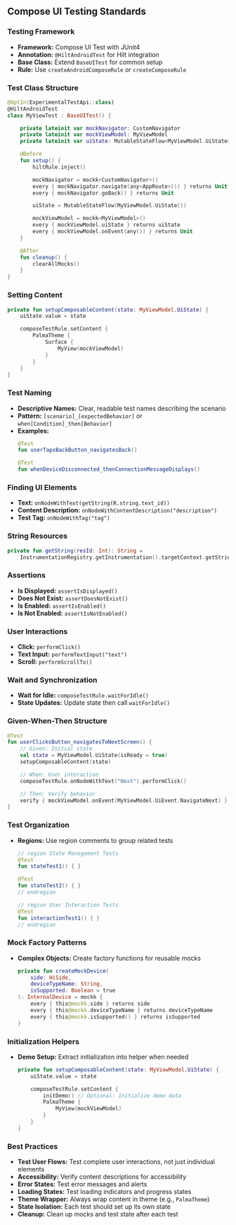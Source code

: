 ## Compose UI Testing Standards

### Testing Framework
- **Framework:** Compose UI Test with JUnit4
- **Annotation:** `@HiltAndroidTest` for Hilt integration
- **Base Class:** Extend `BaseUITest` for common setup
- **Rule:** Use `createAndroidComposeRule` or `createComposeRule`

### Test Class Structure
```kotlin
@OptIn(ExperimentalTestApi::class)
@HiltAndroidTest
class MyViewTest : BaseUITest() {

    private lateinit var mockNavigator: CustomNavigator
    private lateinit var mockViewModel: MyViewModel
    private lateinit var uiState: MutableStateFlow<MyViewModel.UiState>

    @Before
    fun setup() {
        hiltRule.inject()

        mockNavigator = mockk<CustomNavigator>()
        every { mockNavigator.navigate(any<AppRoute>()) } returns Unit
        every { mockNavigator.goBack() } returns Unit

        uiState = MutableStateFlow(MyViewModel.UiState())

        mockViewModel = mockk<MyViewModel>()
        every { mockViewModel.uiState } returns uiState
        every { mockViewModel.onEvent(any()) } returns Unit
    }

    @After
    fun cleanup() {
        clearAllMocks()
    }
}
```

### Setting Content
```kotlin
private fun setupComposableContent(state: MyViewModel.UiState) {
    uiState.value = state

    composeTestRule.setContent {
        PalmaTheme {
            Surface {
                MyView(mockViewModel)
            }
        }
    }
}
```

### Test Naming
- **Descriptive Names:** Clear, readable test names describing the scenario
- **Pattern:** `[scenario]_[expectedBehavior]` or `when[Condition]_then[Behavior]`
- **Examples:**
  ```kotlin
  @Test
  fun userTapsBackButton_navigatesBack()

  @Test
  fun whenDeviceDisconnected_thenConnectionMessageDisplays()
  ```

### Finding UI Elements
- **Text:** `onNodeWithText(getString(R.string.text_id))`
- **Content Description:** `onNodeWithContentDescription("description")`
- **Test Tag:** `onNodeWithTag("tag")`

### String Resources
```kotlin
private fun getString(resId: Int): String =
    InstrumentationRegistry.getInstrumentation().targetContext.getString(resId)
```

### Assertions
- **Is Displayed:** `assertIsDisplayed()`
- **Does Not Exist:** `assertDoesNotExist()`
- **Is Enabled:** `assertIsEnabled()`
- **Is Not Enabled:** `assertIsNotEnabled()`

### User Interactions
- **Click:** `performClick()`
- **Text Input:** `performTextInput("text")`
- **Scroll:** `performScrollTo()`

### Wait and Synchronization
- **Wait for Idle:** `composeTestRule.waitForIdle()`
- **State Updates:** Update state then call `waitForIdle()`

### Given-When-Then Structure
```kotlin
@Test
fun userClicksButton_navigatesToNextScreen() {
    // Given: Initial state
    val state = MyViewModel.UiState(isReady = true)
    setupComposableContent(state)

    // When: User interaction
    composeTestRule.onNodeWithText("Next").performClick()

    // Then: Verify behavior
    verify { mockViewModel.onEvent(MyViewModel.UiEvent.NavigateNext) }
}
```

### Test Organization
- **Regions:** Use region comments to group related tests
  ```kotlin
  // region State Management Tests
  @Test
  fun stateTest1() { }

  @Test
  fun stateTest2() { }
  // endregion

  // region User Interaction Tests
  @Test
  fun interactionTest1() { }
  // endregion
  ```

### Mock Factory Patterns
- **Complex Objects:** Create factory functions for reusable mocks
  ```kotlin
  private fun createMockDevice(
      side: HiSide,
      deviceTypeName: String,
      isSupported: Boolean = true
  ): InternalDevice = mockk {
      every { this@mockk.side } returns side
      every { this@mockk.deviceTypeName } returns deviceTypeName
      every { this@mockk.isSupported() } returns isSupported
  }
  ```

### Initialization Helpers
- **Demo Setup:** Extract initialization into helper when needed
  ```kotlin
  private fun setupComposableContent(state: MyViewModel.UiState) {
      uiState.value = state

      composeTestRule.setContent {
          initDemo() // Optional: Initialize demo data
          PalmaTheme {
              MyView(mockViewModel)
          }
      }
  }
  ```

### Best Practices
- **Test User Flows:** Test complete user interactions, not just individual elements
- **Accessibility:** Verify content descriptions for accessibility
- **Error States:** Test error messages and alerts
- **Loading States:** Test loading indicators and progress states
- **Theme Wrapper:** Always wrap content in theme (e.g., `PalmaTheme`)
- **State Isolation:** Each test should set up its own state
- **Cleanup:** Clean up mocks and test state after each test
